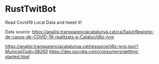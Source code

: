 # RustTwitBot
Read Covid19 Local Data and tweet it!


Data source:
https://analisi.transparenciacatalunya.cat/ca/Salut/Registre-de-casos-de-COVID-19-realitzats-a-Catalun/jj6z-iyrp

https://analisi.transparenciacatalunya.cat/resource/jj6z-iyrp.json?MunicipiCodi=08260
https://dev.socrata.com/consumers/getting-started.html

